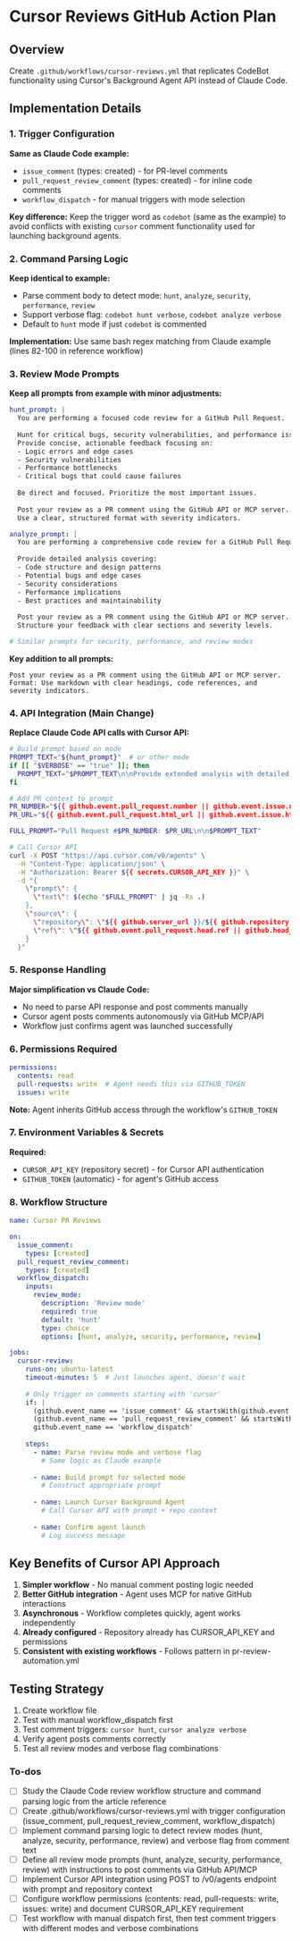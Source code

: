 <!-- 9be96d69-e94b-461e-a20b-e575be49e071 2acba874-09c9-4655-9f67-266385f26410 -->
# Cursor Reviews GitHub Action Plan

## Overview

Create `.github/workflows/cursor-reviews.yml` that replicates CodeBot functionality using Cursor's Background Agent API instead of Claude Code.

## Implementation Details

### 1. Trigger Configuration

**Same as Claude Code example:**

- `issue_comment` (types: created) - for PR-level comments
- `pull_request_review_comment` (types: created) - for inline code comments  
- `workflow_dispatch` - for manual triggers with mode selection

**Key difference:** Keep the trigger word as `codebot` (same as the example) to avoid conflicts with existing `cursor` comment functionality used for launching background agents.

### 2. Command Parsing Logic

**Keep identical to example:**

- Parse comment body to detect mode: `hunt`, `analyze`, `security`, `performance`, `review`
- Support verbose flag: `codebot hunt verbose`, `codebot analyze verbose`
- Default to `hunt` mode if just `codebot` is commented

**Implementation:** Use same bash regex matching from Claude example (lines 82-100 in reference workflow)

### 3. Review Mode Prompts

**Keep all prompts from example with minor adjustments:**

```yaml
hunt_prompt: |
  You are performing a focused code review for a GitHub Pull Request.
  
  Hunt for critical bugs, security vulnerabilities, and performance issues.
  Provide concise, actionable feedback focusing on:
  - Logic errors and edge cases
  - Security vulnerabilities  
  - Performance bottlenecks
  - Critical bugs that could cause failures
  
  Be direct and focused. Prioritize the most important issues.
  
  Post your review as a PR comment using the GitHub API or MCP server.
  Use a clear, structured format with severity indicators.

analyze_prompt: |
  You are performing a comprehensive code review for a GitHub Pull Request.
  
  Provide detailed analysis covering:
  - Code structure and design patterns
  - Potential bugs and edge cases
  - Security considerations
  - Performance implications
  - Best practices and maintainability
  
  Post your review as a PR comment using the GitHub API or MCP server.
  Structure your feedback with clear sections and severity levels.

# Similar prompts for security, performance, and review modes
```

**Key addition to all prompts:**

```
Post your review as a PR comment using the GitHub API or MCP server.
Format: Use markdown with clear headings, code references, and severity indicators.
```

### 4. API Integration (Main Change)

**Replace Claude Code API calls with Cursor API:**

```bash
# Build prompt based on mode
PROMPT_TEXT="${hunt_prompt}"  # or other mode
if [[ "$VERBOSE" == "true" ]]; then
  PROMPT_TEXT="$PROMPT_TEXT\n\nProvide extended analysis with detailed explanations."
fi

# Add PR context to prompt
PR_NUMBER="${{ github.event.pull_request.number || github.event.issue.number }}"
PR_URL="${{ github.event.pull_request.html_url || github.event.issue.html_url }}"

FULL_PROMPT="Pull Request #$PR_NUMBER: $PR_URL\n\n$PROMPT_TEXT"

# Call Cursor API
curl -X POST "https://api.cursor.com/v0/agents" \
  -H "Content-Type: application/json" \
  -H "Authorization: Bearer ${{ secrets.CURSOR_API_KEY }}" \
  -d "{
    \"prompt\": {
      \"text\": $(echo "$FULL_PROMPT" | jq -Rs .)
    },
    \"source\": {
      \"repository\": \"${{ github.server_url }}/${{ github.repository }}\",
      \"ref\": \"${{ github.event.pull_request.head.ref || github.head_ref }}\"
    }
  }"
```

### 5. Response Handling

**Major simplification vs Claude Code:**

- No need to parse API response and post comments manually
- Cursor agent posts comments autonomously via GitHub MCP/API
- Workflow just confirms agent was launched successfully

### 6. Permissions Required

```yaml
permissions:
  contents: read
  pull-requests: write  # Agent needs this via GITHUB_TOKEN
  issues: write
```

**Note:** Agent inherits GitHub access through the workflow's `GITHUB_TOKEN`

### 7. Environment Variables & Secrets

**Required:**

- `CURSOR_API_KEY` (repository secret) - for Cursor API authentication
- `GITHUB_TOKEN` (automatic) - for agent's GitHub access

### 8. Workflow Structure

```yaml
name: Cursor PR Reviews

on:
  issue_comment:
    types: [created]
  pull_request_review_comment:
    types: [created]
  workflow_dispatch:
    inputs:
      review_mode:
        description: 'Review mode'
        required: true
        default: 'hunt'
        type: choice
        options: [hunt, analyze, security, performance, review]

jobs:
  cursor-review:
    runs-on: ubuntu-latest
    timeout-minutes: 5  # Just launches agent, doesn't wait
    
    # Only trigger on comments starting with 'cursor'
    if: |
      (github.event_name == 'issue_comment' && startsWith(github.event.comment.body, 'cursor')) ||
      (github.event_name == 'pull_request_review_comment' && startsWith(github.event.comment.body, 'cursor')) ||
      github.event_name == 'workflow_dispatch'
    
    steps:
      - name: Parse review mode and verbose flag
        # Same logic as Claude example
        
      - name: Build prompt for selected mode
        # Construct appropriate prompt
        
      - name: Launch Cursor Background Agent
        # Call Cursor API with prompt + repo context
        
      - name: Confirm agent launch
        # Log success message
```

## Key Benefits of Cursor API Approach

1. **Simpler workflow** - No manual comment posting logic needed
2. **Better GitHub integration** - Agent uses MCP for native GitHub interactions  
3. **Asynchronous** - Workflow completes quickly, agent works independently
4. **Already configured** - Repository already has CURSOR_API_KEY and permissions
5. **Consistent with existing workflows** - Follows pattern in pr-review-automation.yml

## Testing Strategy

1. Create workflow file
2. Test with manual workflow_dispatch first
3. Test comment triggers: `cursor hunt`, `cursor analyze verbose`
4. Verify agent posts comments correctly
5. Test all review modes and verbose flag combinations

### To-dos

- [ ] Study the Claude Code review workflow structure and command parsing logic from the article reference
- [ ] Create .github/workflows/cursor-reviews.yml with trigger configuration (issue_comment, pull_request_review_comment, workflow_dispatch)
- [ ] Implement command parsing logic to detect review modes (hunt, analyze, security, performance, review) and verbose flag from comment text
- [ ] Define all review mode prompts (hunt, analyze, security, performance, review) with instructions to post comments via GitHub API/MCP
- [ ] Implement Cursor API integration using POST to /v0/agents endpoint with prompt and repository context
- [ ] Configure workflow permissions (contents: read, pull-requests: write, issues: write) and document CURSOR_API_KEY requirement
- [ ] Test workflow with manual dispatch first, then test comment triggers with different modes and verbose combinations